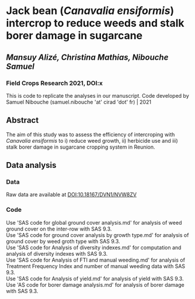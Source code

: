 # Jack bean (_Canavalia ensiformis_) intercrop to reduce weeds and stalk borer damage in sugarcane
## ***Mansuy Alizé, Christina Mathias, Nibouche Samuel***

### Field Crops Research 2021, DOI:x

This is code to replicate the analyses in our manuscript.  Code developed by Samuel Nibouche (samuel.nibouche 'at' cirad 'dot' fr) | 2021

## Abstract

The aim of this study was to assess the efficiency of intercroping with *Canavalia ensiformis* to i) reduce weed growth, ii) herbicide use and iii) stalk borer damage in sugarcane cropping system in Reunion. 

## Data analysis
### Data
Raw data are available at [DOI:10.18167/DVN1/NVW8ZV](http://dx.doi.org/10.18167/DVN1/NVW8ZV)
### Code
Use 'SAS code for global ground cover analysis.md' for analysis of weed ground cover on the inter-row with SAS 9.3.<br />
Use 'SAS code for ground cover analysis by growth type.md' for analysis of ground cover by weed groth type with SAS 9.3.<br />
Use 'SAS code for Analysis of diversity indexes.md' for computation and analysis of diversity indexes with SAS 9.3.<br />
Use 'SAS code for Analysis of FTI and manual weeding.md' for analysis of Treatment Frequency Index and number of manual weeding data with SAS 9.3.<br />
Use 'SAS code for Analysis of yield.md' for analysis of yield with SAS 9.3.<br />
Use 'AS code for borer damage analysis.md' for analysis of borer damage with SAS 9.3.
